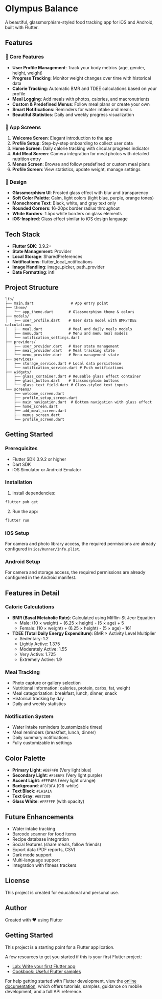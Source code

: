 # Olympus Balance

A beautiful, glassmorphism-styled food tracking app for iOS and Android, built with Flutter.

## Features

### 🎯 Core Features
- **User Profile Management**: Track your body metrics (age, gender, height, weight)
- **Progress Tracking**: Monitor weight changes over time with historical data
- **Calorie Tracking**: Automatic BMR and TDEE calculations based on your profile
- **Meal Logging**: Add meals with photos, calories, and macronutrients
- **Custom & Predefined Menus**: Follow meal plans or create your own
- **Smart Notifications**: Reminders for water intake and meals
- **Beautiful Statistics**: Daily and weekly progress visualization

### 📱 App Screens
1. **Welcome Screen**: Elegant introduction to the app
2. **Profile Setup**: Step-by-step onboarding to collect user data
3. **Home Screen**: Daily calorie tracking with circular progress indicator
4. **Add Meal Screen**: Camera integration for meal photos with detailed nutrition entry
5. **Menus Screen**: Browse and follow predefined or custom meal plans
6. **Profile Screen**: View statistics, update weight, manage settings

### 🎨 Design
- **Glassmorphism UI**: Frosted glass effect with blur and transparency
- **Soft Color Palette**: Calm, light colors (light blue, purple, orange tones)
- **Monochrome Text**: Black, white, and gray text only
- **Rounded Corners**: 16-20px border radius throughout
- **White Borders**: 1.5px white borders on glass elements
- **iOS-Inspired**: Glass effect similar to iOS design language

## Tech Stack

- **Flutter SDK**: 3.9.2+
- **State Management**: Provider
- **Local Storage**: SharedPreferences
- **Notifications**: flutter_local_notifications
- **Image Handling**: image_picker, path_provider
- **Date Formatting**: intl

## Project Structure

```
lib/
├── main.dart                 # App entry point
├── theme/
│   └── app_theme.dart       # Glassmorphism theme & colors
├── models/
│   ├── user_profile.dart    # User data model with BMR/TDEE calculations
│   ├── meal.dart            # Meal and daily meals models
│   ├── menu.dart            # Menu and menu meal models
│   └── notification_settings.dart
├── providers/
│   ├── user_provider.dart   # User state management
│   ├── meal_provider.dart   # Meal tracking state
│   └── menu_provider.dart   # Menu management state
├── services/
│   ├── storage_service.dart # Local data persistence
│   └── notification_service.dart # Push notifications
├── widgets/
│   ├── glass_container.dart # Reusable glass effect container
│   ├── glass_button.dart    # Glassmorphism buttons
│   └── glass_text_field.dart # Glass-styled text inputs
└── screens/
    ├── welcome_screen.dart
    ├── profile_setup_screen.dart
    ├── main_navigation.dart  # Bottom navigation with glass effect
    ├── home_screen.dart
    ├── add_meal_screen.dart
    ├── menus_screen.dart
    └── profile_screen.dart
```

## Getting Started

### Prerequisites
- Flutter SDK 3.9.2 or higher
- Dart SDK
- iOS Simulator or Android Emulator

### Installation

1. Install dependencies:
```bash
flutter pub get
```

2. Run the app:
```bash
flutter run
```

### iOS Setup
For camera and photo library access, the required permissions are already configured in `ios/Runner/Info.plist`.

### Android Setup
For camera and storage access, the required permissions are already configured in the Android manifest.

## Features in Detail

### Calorie Calculations
- **BMR (Basal Metabolic Rate)**: Calculated using Mifflin-St Jeor Equation
  - Male: (10 × weight) + (6.25 × height) - (5 × age) + 5
  - Female: (10 × weight) + (6.25 × height) - (5 × age) - 161
- **TDEE (Total Daily Energy Expenditure)**: BMR × Activity Level Multiplier
  - Sedentary: 1.2
  - Lightly Active: 1.375
  - Moderately Active: 1.55
  - Very Active: 1.725
  - Extremely Active: 1.9

### Meal Tracking
- Photo capture or gallery selection
- Nutritional information: calories, protein, carbs, fat, weight
- Meal categorization: breakfast, lunch, dinner, snack
- Historical tracking by day
- Daily and weekly statistics

### Notification System
- Water intake reminders (customizable times)
- Meal reminders (breakfast, lunch, dinner)
- Daily summary notifications
- Fully customizable in settings

## Color Palette

- **Primary Light**: `#E8F4F8` (Very light blue)
- **Secondary Light**: `#F5E6F8` (Very light purple)
- **Accent Light**: `#FFF4E6` (Very light orange)
- **Background**: `#F8F9FA` (Off-white)
- **Text Black**: `#1A1A1A`
- **Text Gray**: `#6B7280`
- **Glass White**: `#FFFFFF` (with opacity)

## Future Enhancements

- Water intake tracking
- Barcode scanner for food items
- Recipe database integration
- Social features (share meals, follow friends)
- Export data (PDF reports, CSV)
- Dark mode support
- Multi-language support
- Integration with fitness trackers

## License

This project is created for educational and personal use.

## Author

Created with ❤️ using Flutter

## Getting Started

This project is a starting point for a Flutter application.

A few resources to get you started if this is your first Flutter project:

- [Lab: Write your first Flutter app](https://docs.flutter.dev/get-started/codelab)
- [Cookbook: Useful Flutter samples](https://docs.flutter.dev/cookbook)

For help getting started with Flutter development, view the
[online documentation](https://docs.flutter.dev/), which offers tutorials,
samples, guidance on mobile development, and a full API reference.
